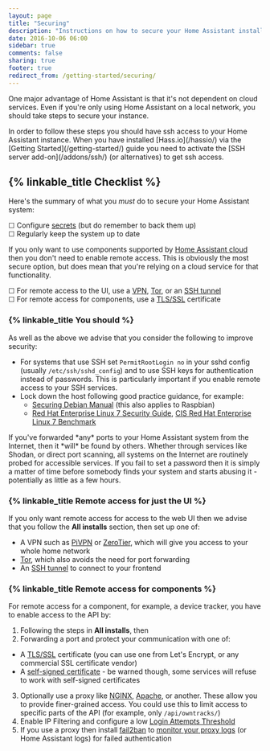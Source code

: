 ```yaml
---
layout: page
title: "Securing"
description: "Instructions on how to secure your Home Assistant installation."
date: 2016-10-06 06:00
sidebar: true
comments: false
sharing: true
footer: true
redirect_from: /getting-started/securing/
---
```


One major advantage of Home Assistant is that it's not dependent on cloud services. Even if you're only using Home Assistant on a local network, you should take steps to secure your instance.

<p class='note'>
In order to follow these steps you should have ssh access to your Home Assistant instance. When you have installed [Hass.io](/hassio/) via the [Getting Started](/getting-started/) guide you need to activate the [SSH server add-on](/addons/ssh/) (or alternatives) to get ssh access.
</p>

## {% linkable_title Checklist %}

Here's the summary of what you *must* do to secure your Home Assistant system:

&#9744; Configure [secrets](/topics/secrets/) (but do remember to back them up)  
&#9744; Regularly keep the system up to date  

If you only want to use components supported by [Home Assistant cloud](/cloud/) then you don't need to enable remote access. This is obviously the most secure option, but does mean that you're relying on a cloud service for that functionality.

&#9744; For remote access to the UI, use a [VPN](http://www.pivpn.io/), [Tor](/docs/ecosystem/tor/), or an [SSH tunnel](/blog/2017/11/02/secure-shell-tunnel/)  
&#9744; For remote access for components, use a [TLS/SSL](/docs/ecosystem/certificates/lets_encrypt/) certificate  

### {% linkable_title You should %}

As well as the above we advise that you consider the following to improve security:

- For systems that use SSH set `PermitRootLogin no` in your sshd config (usually `/etc/ssh/sshd_config`) and to use SSH keys for authentication instead of passwords. This is particularly important if you enable remote access to your SSH services.   
- Lock down the host following good practice guidance, for example:
  * [Securing Debian Manual](https://www.debian.org/doc/manuals/securing-debian-howto/index.en.html) (this also applies to Raspbian)
  * [Red Hat Enterprise Linux 7 Security Guide](https://access.redhat.com/documentation/en-US/Red_Hat_Enterprise_Linux/7/pdf/Security_Guide/Red_Hat_Enterprise_Linux-7-Security_Guide-en-US.pdf), [CIS Red Hat Enterprise Linux 7 Benchmark](https://benchmarks.cisecurity.org/tools2/linux/CIS_Red_Hat_Enterprise_Linux_7_Benchmark_v1.0.0.pdf)

<p class='note warning'>
  If you've forwarded *any* ports to your Home Assistant system from the Internet, then it *will* be found by others. Whether through services like Shodan, or direct port scanning, all systems on the Internet are routinely probed for accessible services. If you fail to set a password then it is simply a matter of time before somebody finds your system and starts abusing it - potentially as little as a few hours.
</p>

### {% linkable_title Remote access for just the UI %}

If you only want remote access for access to the web UI then we advise that you follow the **All installs** section, then set up one of:

- A VPN such as [PiVPN](http://www.pivpn.io/) or [ZeroTier](https://www.zerotier.com/), which will give you access to your whole home network
- [Tor](/docs/ecosystem/tor/), which also avoids the need for port forwarding
- An [SSH tunnel](/blog/2017/11/02/secure-shell-tunnel/) to connect to your frontend

### {% linkable_title Remote access for components %}

For remote access for a component, for example, a device tracker, you have to enable access to the API by:

1. Following the steps in **All installs**, then
2. Forwarding a port and protect your communication with one of:
  * A [TLS/SSL](/docs/ecosystem/certificates/lets_encrypt/) certificate (you can use one from Let's Encrypt, or any commercial SSL certificate vendor)
  * A [self-signed certificate](/cookbook/tls_self_signed_certificate/) - be warned though, some services will refuse to work with self-signed certificates
3. Optionally use a proxy like [NGINX](/docs/ecosystem/nginx/), [Apache](/cookbook/apache_configuration/), or another. These allow you to provide finer-grained access. You could use this to limit access to specific parts of the API (for example, only `/api/owntracks/`)
4. Enable IP Filtering and configure a low [Login Attempts Threshold](/components/http/)
5. If you use a proxy then install [fail2ban](https://www.fail2ban.org/wiki/index.php/Main_Page) to [monitor your proxy logs](https://www.home-assistant.io/cookbook/fail2ban/) (or Home Assistant logs) for failed authentication
